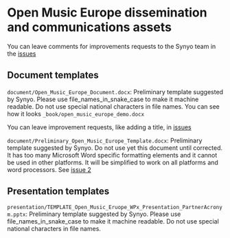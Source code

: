 # Open Music Europe dissemination and communications assets

You can leave comments for improvements requests to the Synyo team in the [issues](https://github.com/dataobservatory-eu/open_music_europe_templates/issues)

## Document templates

`document/Open_Music_Europe_Document.docx`: Preliminary template suggested by Synyo. Please use file_names_in_snake_case to make it machine readable. Do not use special national characters in file names.  You can see how it looks `_book/open_music_europe_demo.docx`

You can leave improvement requests, like adding a title, in [issues ](https://github.com/dataobservatory-eu/open_music_europe_templates/issues/1)


`document/Preliminary_Open_Music_Europe_Template.docx`: Preliminary template suggested by Synyo. Do not use yet this document until corrected. It has too many Microsoft Word specific formatting elements and it cannot be used in other platforms. It will be simplified to work on all platforms and word processors. See [issue 2](https://github.com/dataobservatory-eu/open_music_europe_templates/issues/2)

## Presentation templates

`presentation/TEMPLATE_Open_Music_Eruope_WPx_Presentation_PartnerAcronym.pptx`: Preliminary template suggested by Synyo. Please use file_names_in_snake_case to make it machine readable. Do not use special national characters in file names.



